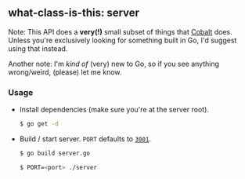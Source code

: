 ## what-class-is-this: server

Note: This API does a __very(!)__ small subset of things that [Cobalt](https://github.com/cobalt-uoft) does. Unless you're exclusively looking for something built in Go, I'd suggest using that instead.

Another note: I'm _kind of_ (very) new to Go, so if you see anything wrong/weird, (please) let me know.

### Usage

- Install dependencies (make sure you're at the server root).

  ```sh
  $ go get -d
  ```

- Build / start server. `PORT` defaults to [`3001`](http://localhost:3001).

  ```sh
  $ go build server.go
  ```

  ```sh
  $ PORT=<port> ./server
  ```
